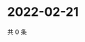 # 2022-02-21

共 0 条

<!-- BEGIN WEIBO -->
<!-- 最后更新时间 Mon Feb 21 2022 20:20:12 GMT+0800 (China Standard Time) -->

<!-- END WEIBO -->
